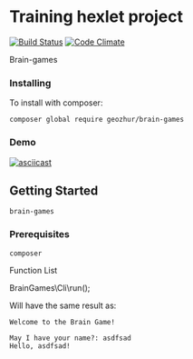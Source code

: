 Training hexlet project
======================
[![Build Status](https://travis-ci.org/geozhur/project-lvl1-s336.svg?branch=master)](https://travis-ci.org/geozhur/project-lvl1-s336)
[![Code Climate](https://codeclimate.com/github/geozhur/project-lvl1-s336/badges/gpa.svg)](https://codeclimate.com/github/geozhur/project-lvl1-s336)

Brain-games

### Installing

To install with composer:

```
composer global require geozhur/brain-games
```

### Demo

[![asciicast](https://asciinema.org/a/hxTyTN1G0gyoyr6rpJCuKa5qU.png)](https://asciinema.org/a/hxTyTN1G0gyoyr6rpJCuKa5qU)

## Getting Started

```
brain-games
```

### Prerequisites

```
composer
```

Function List

BrainGames\Cli\run();

Will have the same result as:
```
Welcome to the Brain Game!

May I have your name?: asdfsad
Hello, asdfsad!
```